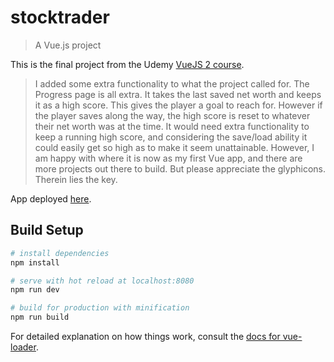 # stocktrader

> A Vue.js project

This is the final project from the Udemy [VueJS 2 course](https://www.udemy.com/vuejs-2-the-complete-guide).

>I added some extra functionality to what the project called for. The Progress page is all extra. It takes the last saved net worth and keeps it as a high score. This gives the player a goal to reach for. However if the player saves along the way, the high score is reset to whatever their net worth was at the time. It would need extra functionality to keep a running high score, and considering the save/load ability it could easily get so high as to make it seem unattainable. However, I am happy with where it is now as my first Vue app, and there are more projects out there to build. But please appreciate the glyphicons. Therein lies the key.

App deployed [here](http://andavi-stock-trader.s3-website-us-east-1.amazonaws.com/).

## Build Setup

``` bash
# install dependencies
npm install

# serve with hot reload at localhost:8080
npm run dev

# build for production with minification
npm run build
```

For detailed explanation on how things work, consult the [docs for vue-loader](http://vuejs.github.io/vue-loader).
